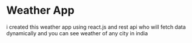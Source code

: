 # Weather App
i created this weather app using react.js and rest api who will fetch data dynamically and you can see weather of any city in india

